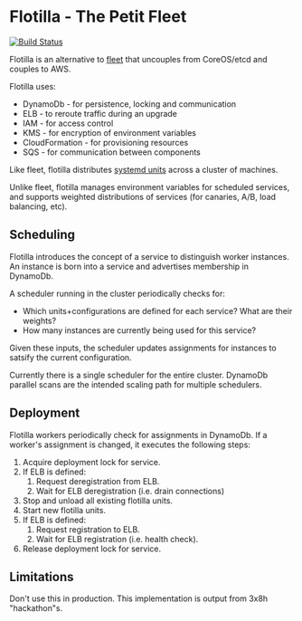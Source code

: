 # Flotilla - The Petit Fleet

[![Build Status](https://travis-ci.org/thepwagner/flotilla.svg?branch=master)](https://travis-ci.org/thepwagner/flotilla)

Flotilla is an alternative to [fleet](https://github.com/coreos/fleet) that uncouples from CoreOS/etcd and couples to AWS.

Flotilla uses:

* DynamoDb - for persistence, locking and communication
* ELB - to reroute traffic during an upgrade
* IAM - for access control
* KMS - for encryption of environment variables
* CloudFormation - for provisioning resources
* SQS - for communication between components

Like fleet, flotilla distributes [systemd units](http://www.freedesktop.org/software/systemd/man/systemd.unit.html) across a cluster of machines.

Unlike fleet, flotilla manages environment variables for scheduled services, and supports weighted distributions of services (for canaries, A/B, load balancing, etc).

## Scheduling

Flotilla introduces the concept of a service to distinguish worker instances. An instance is born into a service and advertises membership in DynamoDb.

A scheduler running in the cluster periodically checks for:

* Which units+configurations are defined for each service? What are their weights?
* How many instances are currently being used for this service?

Given these inputs, the scheduler updates assignments for instances to satsify the current configuration.

Currently there is a single scheduler for the entire cluster. DynamoDb parallel scans are the intended scaling path for multiple schedulers.

## Deployment

Flotilla workers periodically check for assignments in DynamoDb. If a worker's assignment is changed, it executes the following steps:

1. Acquire deployment lock for service.
1. If ELB is defined:
   1. Request deregistration from ELB.
   1. Wait for ELB deregistration (i.e. drain connections)
1. Stop and unload all existing flotilla units.
1. Start new flotilla units.
1. If ELB is defined:
	1. Request registration to ELB.
	1. Wait for ELB registration (i.e. health check).
1. Release deployment lock for service.



## Limitations

Don't use this in production. This implementation is output from 3x8h "hackathon"s.
